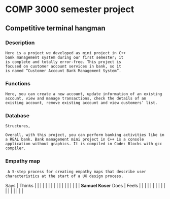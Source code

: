 # COMP 3000 semester project
## Competitive terminal hangman

### Description 
    Here is a project we developed as mini project in C++ 
    bank management system during our first semester; it 
    is complete and totally error-free. This project is 
    focused on customer account services in bank, so it 
    is named “Customer Account Bank Management System”.

 ### Functions
    Here, you can create a new account, update information of an existing account, view and manage transactions, check the details of an existing account, remove existing account and view customers’ list.
### Database
    Structures, 

    Overall, with this project, you can perform banking activities like in a REAL bank. Bank management mini project in C++ is a console application without graphics. It is compiled in Code: Blocks with gcc compiler.

### Empathy map
     A 5-step process for creating empathy maps that describe user characteristics at the start of a UX design process.

Says                                                        | Thinks
                                                            |
                                                            |
                                                            |
                                                            |
                                                            |
                                                            |
                                                            |
                                                            |
                                                            |
                                                            |
                                                            |
                                                            |
                                                            |
                                                            |
                                                            |
                                                            |
                                                            |
________________________________________________________Samuel Koser________________________________________________________
Does                                                        | Feels
                                                            |
                                                            |
                                                            |
                                                            |
                                                            |
                                                            |
                                                            |
                                                            |
                                                            |
                                                            |
                                                            |
                                                            |
                                                            |
                                                            |
                                                            |
                                                            |
                                                            |